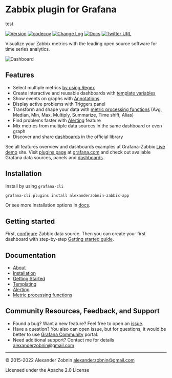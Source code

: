 # Zabbix plugin for Grafana
test

[![Version](https://badge.fury.io/gh/alexanderzobnin%2Fgrafana-zabbix.svg)](https://github.com/alexanderzobnin/grafana-zabbix/releases)
[![codecov](https://codecov.io/gh/alexanderzobnin/grafana-zabbix/branch/master/graph/badge.svg)](https://codecov.io/gh/alexanderzobnin/grafana-zabbix)
[![Change Log](https://img.shields.io/badge/change-log-blue.svg?style=flat)](https://github.com/alexanderzobnin/grafana-zabbix/blob/master/CHANGELOG.md)
[![Docs](https://img.shields.io/badge/docs-latest-red.svg?style=flat)](https://alexanderzobnin.github.io/grafana-zabbix)
[![Twitter URL](https://img.shields.io/twitter/url/http/shields.io.svg?style=social&label=Follow)](https://twitter.com/alexanderzobnin)

Visualize your Zabbix metrics with the leading open source software for time series analytics.

![Dashboard](https://user-images.githubusercontent.com/4932851/53799185-e1cdc700-3f4a-11e9-9cb4-8330f501b32e.png)

## Features

- Select multiple metrics [by using Regex](https://alexanderzobnin.github.io/grafana-zabbix/guides/gettingstarted/#multiple-items-on-one-graph)
- Create interactive and reusable dashboards with [template variables](https://alexanderzobnin.github.io/grafana-zabbix/guides/templating/)
- Show events on graphs with [Annotations](http://docs.grafana.org/reference/annotations/)
- Display active problems with Triggers panel
- Transform and shape your data with [metric processing functions](https://alexanderzobnin.github.io/grafana-zabbix/reference/functions/) (Avg, Median, Min, Max, Multiply, Summarize, Time shift, Alias)
- Find problems faster with [Alerting](https://alexanderzobnin.github.io/grafana-zabbix/reference/alerting/) feature
- Mix metrics from multiple data sources in the same dashboard or even graph
- Discover and share [dashboards](https://grafana.com/dashboards) in the official library

See all features overview and dashboards examples at Grafana-Zabbix [Live demo](http://play.grafana-zabbix.org) site.
Visit [plugins page](https://grafana.com/plugins) at [grafana.com](http://grafana.com) and check out available Grafana data sources, panels and [dashboards](https://grafana.com/dashboards?dataSource=alexanderzobnin-zabbix-datasource).

## Installation

Install by using `grafana-cli`

```sh
grafana-cli plugins install alexanderzobnin-zabbix-app
```

Or see more installation options in [docs](https://alexanderzobnin.github.io/grafana-zabbix/installation/).

## Getting started

First, [configure](https://alexanderzobnin.github.io/grafana-zabbix/configuration/) Zabbix data source. Then you can create your first dashboard with step-by-step [Getting started guide](https://alexanderzobnin.github.io/grafana-zabbix/guides/gettingstarted/).

## Documentation

- [About](https://alexanderzobnin.github.io/grafana-zabbix)
- [Installation](https://alexanderzobnin.github.io/grafana-zabbix/installation)
- [Getting Started](https://alexanderzobnin.github.io/grafana-zabbix/guides/gettingstarted)
- [Templating](https://alexanderzobnin.github.io/grafana-zabbix/guides/templating)
- [Alerting](https://alexanderzobnin.github.io/grafana-zabbix/reference/alerting/)
- [Metric processing functions](https://alexanderzobnin.github.io/grafana-zabbix/reference/functions/)

## Community Resources, Feedback, and Support

- Found a bug? Want a new feature? Feel free to open an [issue](https://github.com/alexanderzobnin/grafana-zabbix/issues/new).
- Have a question? You also can open issue, but for questions, it would be better to use [Grafana Community](https://community.grafana.com/) portal.
- Need additional support? Contact me for details [alexanderzobnin@gmail.com](mailto:alexanderzobnin@gmail.com)

---
:copyright: 2015-2022 Alexander Zobnin alexanderzobnin@gmail.com

Licensed under the Apache 2.0 License
